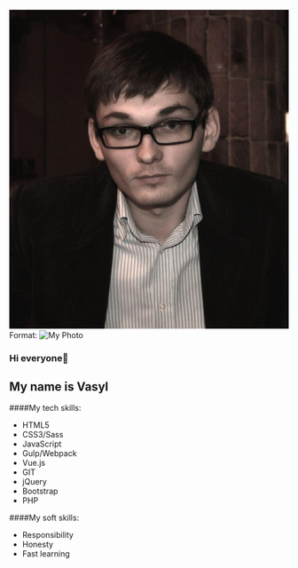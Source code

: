 ![GitHub Logo](/images/image.jpg)
Format: ![My Photo](url)
### Hi everyone👋
## My name is Vasyl
####My tech skills:
* HTML5
* CSS3/Sass
* JavaScript
* Gulp/Webpack
* Vue.js
* GIT
* jQuery
* Bootstrap
* PHP

####My soft skills:
* Responsibility
* Honesty
* Fast learning



<!--
**justdesigned/justdesigned** is a ✨ _special_ ✨ repository because its `README.md` (this file) appears on your GitHub profile.

Here are some ideas to get you started:

- 🔭 I’m currently working on ...
- 🌱 I’m currently learning ...
- 👯 I’m looking to collaborate on ...
- 🤔 I’m looking for help with ...
- 💬 Ask me about ...
- 📫 How to reach me: ...
- 😄 Pronouns: ...
- ⚡ Fun fact: ...
-->
